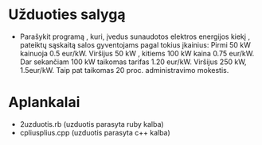 # Užduoties salygą
- Parašykit programą , kuri, įvedus sunaudotos elektros energijos kiekį , pateiktų sąskaitą salos gyventojams pagal tokius įkainius:
  Pirmi 50 kW kainuoja 0.5 eur/kW.
  Viršijus 50 kW , kitiems 100 kW kaina 0.75 eur/kW.
  Dar sekančiam 100 kW taikomas tarifas 1.20 eur/kW.
  Viršijus 250 kW, 1.5eur/kW.
  Taip pat taikomas 20 proc. administravimo mokestis.

# Aplankalai
  - 2uzduotis.rb (uzduotis parasyta ruby kalba)
  - cpliusplius.cpp (uzduotis parasyta c++ kalba)
